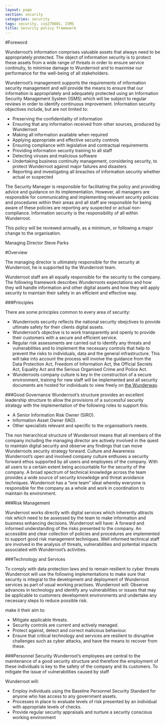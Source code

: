 ```yaml
---
layout: page
section: security
categories: security
tags: security, iso270001, ISMS
title: Security policy framework
---
```

#Foreword

Wunderroot’s information comprises valuable assets that always need to be appropriately protected. The object of information security is to protect these assets from a wide range of threats in order to ensure service continuity, to minimise damage to Wunderroot and to maximise our performance for the well-being of all stakeholders.

Wunderroot’s management supports the requirements of information security management and will provide the means to ensure that our information is appropriately and adequately protected using an Information Security Management System (ISMS) which will be subject to regular reviews in order to identify continuous improvement. Information security objectives include, but are not limited to:

* Preserving the confidentiality of information
* Ensuring that any information received from other sources, produced by Wunderroot
* Making all information available when required
* Applying appropriate and effective security controls
* Ensuring compliance with legislative and contractual requirements
* Providing information security training to all staff
* Detecting viruses and malicious software
* Undertaking business continuity management, considering security, to protect Wunderroot against major failures and disasters
* Reporting and investigating all breaches of information security whether actual or suspected

The Security Manager is responsible for facilitating the policy and providing advice and guidance on its implementation. However, all managers are responsible for communicating and implementing relevant security policies and procedures within their areas and all staff are responsible for being aware of these policies are reporting any suspected or actual non-compliance. Information security is the responsibility of all within Wunderroot.

This policy will be reviewed annually, as a minimum, or following a major change to the organisation.

Managing Director
Steve Parks

#Overview

The managing director is ultimately responsible for the security at Wunderroot, he is supported by the Wunderroot team. 

Wunderroot staff are all equally responsible for the security to the company. The following framework describes Wunderroots expectations and how they will handle information and other digital assets and how they will apply security to maintain their safety in an efficient and effective way.

###Principles

There are some principles common to every area of security:

* Wunderroots security reflects the national security obejctives to provide ultimate safety for their clients digital assets.
* Wunderroot’s objective is to work transparently and openly to provide their customers with a secure and efficient service.
* Regular risk assessments are carried out to identify any threats and vulnerabilities and to implement the necessary controls that help to prevent the risks to individuals, data and the general infrastructure. This will take into account the process will involve the guidance from the Data Protection Act, Freedom of Information Act, the Official Secrets Act, Equality Act and the Serious Organised Crime and Police Act.
* Wunderroots company culture is key in the construction of a secure environment, training for new staff will be implemented and all security documents are hosted for individuals to view freely on [the Wunderway](way.wunder.co.uk).

###Good Governance
Wunderroot’s structure provides an excellent leadership structure to allow the provisions of a successful security strategy with the implementation of the following roles to support this:

* A Senior Information Risk Owner (SIRO).
* Information Asset Owner (IAO).
* Other specialists relevant and specific to the organisation’s needs.

The non hierarchical structure of Wunderroot means that all members of the company including the managing director are actively involved in the quest to maintain digital security and observe any findings that can move Wunderroots security strategy forward. 
Culture and Awareness
Wunderroot’s open and involved company culture enthuses a security forward ethos supported by all users and employees of the company. With all users to a certain extent being accountable for the security of the company. A broad spectrum of technical knowledge across the team provides a wide source of security knowledge and threat avoidance techniques. Wunderroot has a “one team” ideal whereby everyone is responsible for the company as a whole and work in coordination to maintain its environment.

###Risk Management

Wunderroot works directly with digital services which inherently attracts risk which need to be assessed by the team to make information and business enhancing decisions.
Wunderroot will have:
A forward and informed understanding of the risks presented to the company.
An accessible and clear collection of policies and procedures are implemented to support good risk management techniques.
Well informed technical staff are involved in the analysis of threats, vulnerabilities and potential impacts associated with Wunderroot’s activities.

###Technology and Services

To comply with data protection laws and to remain resilient to cyber threats Wunderroot will use the following implementations to make sure that security is integral to the development and deployment of Wunderroot services as part of usual working practises.
Wunderroot will:
Observe advances in technology and identify any vulnerabilities or issues that may be applicable to customers development environments and undertake any necessary steps to reduce possible risk.

make it their aim to:

* Mitigate applicable threats.
* Security controls are current and actively managed.
* Protect against, detect and correct malicious behaviour.
* Ensure that critical technology and services are resilient to disruptive challenges such as cyber attacks, and have the means to recover from these.

###Personnel Security
Wunderroot’s employees are central to the maintenance of a good security structure and therefore the employment of these individuals is key to the safety of the company and its customers. To mitigate the issue of vulnerabilities caused by staff

Wunderroot will:

* Employ individuals using the Baseline Personnel Security Standard for anyone who has access to any government assets.
* Processes in place to evaluate levels of risk presented by an individual with appropriate levels of checks.
* Provide regular security appraisals and nurture a security conscious working environment